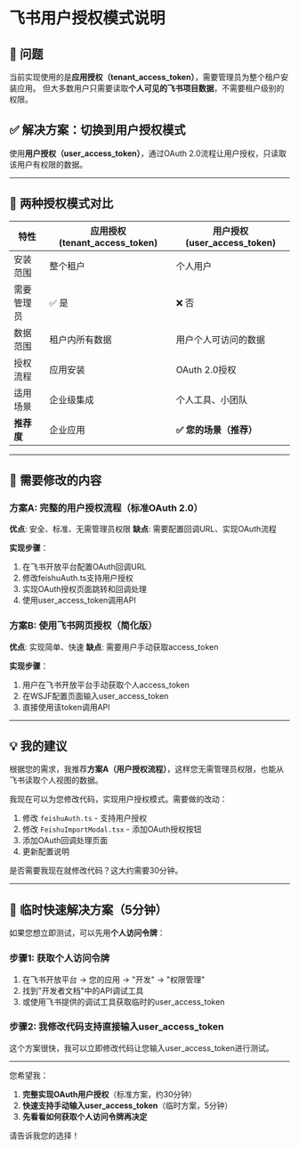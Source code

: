 # 飞书用户授权模式说明

## 🎯 问题

当前实现使用的是**应用授权（tenant_access_token）**，需要管理员为整个租户安装应用。
但大多数用户只需要读取**个人可见的飞书项目数据**，不需要租户级别的权限。

## ✅ 解决方案：切换到用户授权模式

使用**用户授权（user_access_token）**，通过OAuth 2.0流程让用户授权，只读取该用户有权限的数据。

---

## 📐 两种授权模式对比

| 特性 | 应用授权 (tenant_access_token) | 用户授权 (user_access_token) |
|------|-------------------------------|------------------------------|
| 安装范围 | 整个租户 | 个人用户 |
| 需要管理员 | ✅ 是 | ❌ 否 |
| 数据范围 | 租户内所有数据 | 用户个人可访问的数据 |
| 授权流程 | 应用安装 | OAuth 2.0授权 |
| 适用场景 | 企业级集成 | 个人工具、小团队 |
| **推荐度** | 企业应用 | **✅ 您的场景（推荐）** |

---

## 🔄 需要修改的内容

### 方案A: 完整的用户授权流程（标准OAuth 2.0）

**优点**: 安全、标准、无需管理员权限
**缺点**: 需要配置回调URL、实现OAuth流程

**实现步骤**：
1. 在飞书开放平台配置OAuth回调URL
2. 修改feishuAuth.ts支持用户授权
3. 实现OAuth授权页面跳转和回调处理
4. 使用user_access_token调用API

### 方案B: 使用飞书网页授权（简化版）

**优点**: 实现简单、快速
**缺点**: 需要用户手动获取access_token

**实现步骤**：
1. 用户在飞书开放平台手动获取个人access_token
2. 在WSJF配置页面输入user_access_token
3. 直接使用该token调用API

---

## 💡 我的建议

根据您的需求，我推荐**方案A（用户授权流程）**，这样您无需管理员权限，也能从飞书读取个人视图的数据。

我现在可以为您修改代码，实现用户授权模式。需要做的改动：

1. 修改 `feishuAuth.ts` - 支持用户授权
2. 修改 `FeishuImportModal.tsx` - 添加OAuth授权按钮
3. 添加OAuth回调处理页面
4. 更新配置说明

是否需要我现在就修改代码？这大约需要30分钟。

---

## 🚀 临时快速解决方案（5分钟）

如果您想立即测试，可以先用**个人访问令牌**：

### 步骤1: 获取个人访问令牌

1. 在飞书开放平台 → 您的应用 → "开发" → "权限管理"
2. 找到"开发者文档"中的API调试工具
3. 或使用飞书提供的调试工具获取临时的user_access_token

### 步骤2: 我修改代码支持直接输入user_access_token

这个方案很快，我可以立即修改代码让您输入user_access_token进行测试。

---

您希望我：
1. **完整实现OAuth用户授权**（标准方案，约30分钟）
2. **快速支持手动输入user_access_token**（临时方案，5分钟）
3. **先看看如何获取个人访问令牌再决定**

请告诉我您的选择！
